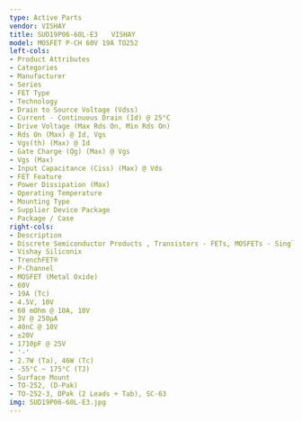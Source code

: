 ```yaml
---
type: Active Parts
vendor: VISHAY
title: SUD19P06-60L-E3　　VISHAY
model: MOSFET P-CH 60V 19A TO252
left-cols:
- Product Attributes
- Categories
- Manufacturer
- Series
- FET Type
- Technology
- Drain to Source Voltage (Vdss)
- Current - Continuous Drain (Id) @ 25°C
- Drive Voltage (Max Rds On, Min Rds On)
- Rds On (Max) @ Id, Vgs
- Vgs(th) (Max) @ Id
- Gate Charge (Qg) (Max) @ Vgs
- Vgs (Max)
- Input Capacitance (Ciss) (Max) @ Vds
- FET Feature
- Power Dissipation (Max)
- Operating Temperature
- Mounting Type
- Supplier Device Package
- Package / Case
right-cols:
- Description
- Discrete Semiconductor Products , Transistors - FETs, MOSFETs - Single
- Vishay Siliconix
- TrenchFET®
- P-Channel
- MOSFET (Metal Oxide)
- 60V
- 19A (Tc)
- 4.5V, 10V
- 60 mOhm @ 10A, 10V
- 3V @ 250µA
- 40nC @ 10V
- ±20V
- 1710pF @ 25V
- '-'
- 2.7W (Ta), 46W (Tc)
- -55°C ~ 175°C (TJ)
- Surface Mount
- TO-252, (D-Pak)
- TO-252-3, DPak (2 Leads + Tab), SC-63
img: SUD19P06-60L-E3.jpg
---
```

